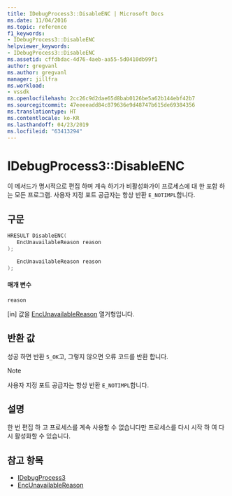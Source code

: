 ```yaml
---
title: IDebugProcess3::DisableENC | Microsoft Docs
ms.date: 11/04/2016
ms.topic: reference
f1_keywords:
- IDebugProcess3::DisableENC
helpviewer_keywords:
- IDebugProcess3::DisableENC
ms.assetid: cffdbdac-4d76-4aeb-aa55-5d0410db99f1
author: gregvanl
ms.author: gregvanl
manager: jillfra
ms.workload:
- vssdk
ms.openlocfilehash: 2cc26c9d2dae65d8bab0126be5a62b144ebf42b7
ms.sourcegitcommit: 47eeeeadd84c879636e9d48747b615de69384356
ms.translationtype: HT
ms.contentlocale: ko-KR
ms.lasthandoff: 04/23/2019
ms.locfileid: "63413294"
---
```

# <a name="idebugprocess3disableenc"></a>IDebugProcess3::DisableENC
이 메서드가 명시적으로 편집 하며 계속 하기가 비활성화가이 프로세스에 대 한 포함 하는 모든 프로그램. 사용자 지정 포트 공급자는 항상 반환 `E_NOTIMPL`합니다.

## <a name="syntax"></a>구문

```cpp
HRESULT DisableENC(
   EncUnavailableReason reason
);
```

```csharp
   EncUnavailableReason reason
);
```

#### <a name="parameters"></a>매개 변수
 `reason`

 [in] 값을 [EncUnavailableReason](../../../extensibility/debugger/reference/encunavailablereason.md) 열거형입니다.

## <a name="return-value"></a>반환 값
 성공 하면 반환 `S_OK`고, 그렇지 않으면 오류 코드를 반환 합니다.

> [!NOTE]
> 사용자 지정 포트 공급자는 항상 반환 `E_NOTIMPL`합니다.

## <a name="remarks"></a>설명
 한 번 편집 하 고 프로세스를 계속 사용할 수 없습니다만 프로세스를 다시 시작 하 여 다시 활성화할 수 있습니다.

## <a name="see-also"></a>참고 항목
- [IDebugProcess3](../../../extensibility/debugger/reference/idebugprocess3.md)
- [EncUnavailableReason](../../../extensibility/debugger/reference/encunavailablereason.md)